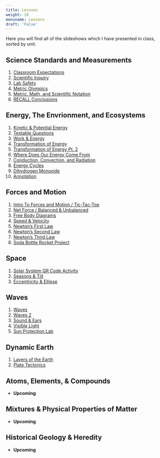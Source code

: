 ```yaml
---
title: Lessons
weight: 20
menuname: Lessons
draft: 'False'
---
```

Here you will find all of the slideshows which I have presented in class, sorted by unit.

## Science Standards and Measurements

1. [Classroom Expectations](https://docs.google.com/presentation/d/18GsC5byiTEhMfpimXlC9V7Zv4t94oa-1Ud580QfggoQ/edit?usp=sharing)
2. [Scientific Inquiry](https://docs.google.com/presentation/d/1_xwnyJaBOXkNJ-nOdGuHSVdlp1RwrjRCPSSVtAIBEWU/edit?usp=sharing)
3. [Lab Safety](https://docs.google.com/presentation/d/18cVqC57dCp3Gt3K_LcAf-6oA4qaul4thRU5dOwWyEOI/edit?usp=sharing)
4. [Metric Olympics](https://docs.google.com/presentation/d/1pF0c38wiIy0d1fRKdEkMqj0s0OqdvwNQ0ROMnDRaqEE/edit?usp=sharing)
5. [Metric, Math, and Scientific Notation](https://docs.google.com/presentation/d/1WrrFjyaVJb9VM8UuNHpNXLIrvA1qMqGflXbF6H49PsU/edit?usp=sharing)
6. [RECALL Conclusions](https://docs.google.com/presentation/d/1CuNxmHzW5b2FHZhyhhGzE2TLVY-x-lQWQ5eGfiHd054/edit?usp=sharing)

## Energy, The Envrionment, and Ecosystems

1. [Kinetic & Potential Energy](https://docs.google.com/presentation/d/14AZ3EN-G7wHOaS_bkth9MrJoPNY_R9Esrcx7FitF7VA/edit?usp=sharing)
2. [Testable Questions](https://docs.google.com/presentation/d/1OqFQ04EkFm3CN4LYk9Yov58B1oDIYaXmKKGUJOqTwA4/edit?usp=sharing)
3. [Work & Energy](https://docs.google.com/presentation/d/14r_uLqJMVohS5lprcS5E_8kI7HvcvKH-OoQbx7cFSik/edit?usp=sharing)
4. [Transformation of Energy](https://docs.google.com/presentation/d/1HyvG603UEUma4HvKjZWN_KGsTi17lhJSm740_nM711w/edit?usp=sharing)
5. [Transformation of Energy Pt. 2](https://docs.google.com/presentation/d/1o6u8M5IlrjV0Z6xbxalw8OP_FD_G0DoGAwC_74a5kMM/edit?usp=sharing)
6. [Where Does Our Energy Come From](https://docs.google.com/presentation/d/1EfjmB9KvzZ3Q3LupXQOj1TEvNnjCJHi1AG-qQrp5e_k/edit?usp=sharing)
7. [Conduction, Convection, and Radiation](https://docs.google.com/presentation/d/1hwrtz3wsbFAUNAvpzY_oB_6qaFgItLukOiywwACSRto/edit?usp=sharing)
8. [Energy Cycles](https://docs.google.com/presentation/d/1Q5GjhIWUa4MlwQvFQnv08m-LsT2lM-UcwQmv3Kbfq0U/edit?usp=sharing)
9. [Dihydrogen Monoxide](https://docs.google.com/presentation/d/19LepGScNpRQzVlua-shYZrfFZ21WO9VRcxiF6X0NnYI/edit?usp=sharing)
10. [Annotation](https://docs.google.com/presentation/d/1QC5785vOeJfUKfgLMURe604o8XkCt30wHMqGcbUf5x8/edit?usp=sharing)

## Forces and Motion

1. [Intro To Forces and Motion / Tic-Tac-Toe](https://docs.google.com/presentation/d/1HyNKCfYaZAvTtwvV3va9ita3RQOFcvMKxIk3o91o2nE/edit?usp=sharing)
2. [Net Force / Balanced & Unbalanced](https://docs.google.com/presentation/d/1CTSA6HYOhD-bnTEkoactiyzKE0OYak3fW1P6HMfadaY/edit?usp=sharing)
3. [Free Body Diagrams](https://docs.google.com/presentation/d/1L4qPBGGvhcywSavbBV810R8iaLTo9PvuElfs954iaSw/edit?usp=sharing)
4. [Speed & Velocity](https://docs.google.com/presentation/d/1RHzbHwSeJ4D-4e8G8U-sxWizxdUYIKe8KIE4RoKQWtI/edit?usp=sharing)
5. [Newton’s First Law](https://docs.google.com/presentation/d/1306UF1nFVo7SLxAYvFob9hRAWj1tIsBDeyASWyA1EgY/edit?usp=sharing)
6. [Newton’s Second Law](https://docs.google.com/presentation/d/1lPXCvXUP9Ocgog1exm7jXH7HJBElFznYZpj5hayBP6M/edit?usp=sharing)
7. [Newton’s Third Law](https://docs.google.com/presentation/d/1MBRhiWDgePydP4GqIdR8QNEk2GOXood7XGe-cxbzyqY/edit?usp=sharing)
8. [Soda Bottle Rocket Project](https://docs.google.com/presentation/d/1qkZS3k41KSOgbtizBHMW_qR48pxvLgN1v9iH2mgfPnk/edit?usp=sharing)

## Space

1. [Solar System QR Code Activity](https://docs.google.com/presentation/d/1wZaoVF5_sFYzv9J3hm52MLETTIHxM2gZq2ITzo-huZQ/edit?usp=sharing)
2. [Seasons & Tilt](https://docs.google.com/presentation/d/17kFoO_gTei0A-4wxVsJ5S53IU69beeFAPFLqpmaNIJY/edit?usp=sharing)
3. [Eccentricity & Ellipse](https://docs.google.com/presentation/d/1f2mC4FD816DHnVOHcccIxn57vS836_i7lrRnAQV_Zsw/edit?usp=sharing)

## Waves

1. [Waves](https://drive.google.com/open?id=10kCusJn_5GZ7H15kQ_d7DviOI0-d3QtxbSzpx1g2New)
2. [Waves 2](https://drive.google.com/open?id=1fkL8bkwl0np4o0a8kcU-Jg_BhXwPATZEnCi1WVijvyc)
3. [Sound & Ears](https://docs.google.com/presentation/d/1a-SxcHsBDX6jke1ltYVEkC1vlojSkh19hpKv4JArohw/edit?usp=sharing)
4. [Visible Light](https://docs.google.com/presentation/d/1PU6zIbIS7BAWoaCLdZ_I5JRLiHcLXckVV9Cf3iGajbE/edit?usp=sharing)
5. [Sun Protection Lab](https://docs.google.com/presentation/d/12-hkwrNcGrcnM93VaVyDxqaVziCn4AJWi7RBzlU7Nt8/edit?usp=sharing)

## Dynamic Earth

1. [Layers of the Earth](https://docs.google.com/presentation/d/1jlbvhJ-A04pnW_fwwsqzxZpAYQzPA2pMRg5KE5FxZ-o/edit?usp=sharing)
2. [Plate Tectonics](https://docs.google.com/presentation/d/1YOHkkvARblP6eZldvqs_wUvs6MifcEfHTQu5ykZpxsM/edit?usp=sharing)

## Atoms, Elements, & Compounds

* **Upcoming**

## Mixtures & Physical Properties of Matter

* **Upcoming**

## Historical Geology & Heredity

* **Upcoming**
